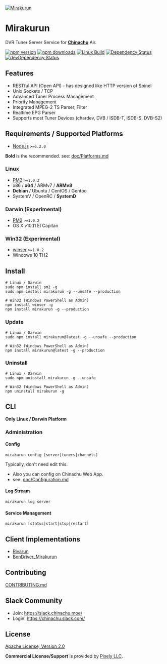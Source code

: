 [![Mirakurun](https://yabumi.cc/153eab7d76cd45beb272b916.svg)](https://github.com/kanreisa/Mirakurun)

# Mirakurun

DVR Tuner Server Service for **[Chinachu](https://chinachu.moe/)** Air.

[![npm version][npm-img]][npm-url]
[![npm downloads][downloads-image]][downloads-url]
[![Linux Build][travis-img]][travis-url]
[![Dependency Status][dep-img]][dep-url]
[![devDependency Status][devdep-img]][devdep-url]

## Features

* RESTful API (Open API) - has designed like HTTP version of Spinel
* Unix Sockets / TCP
* Advanced Tuner Process Management
* Priority Management
* Integrated MPEG-2 TS Parser, Filter
* Realtime EPG Parser
* Supports most Tuner Devices (chardev, DVB / ISDB-T, ISDB-S, DVB-S2)

## Requirements / Supported Platforms

* [Node.js](http://nodejs.org/) `>=6.2.0`

**Bold** is the recommended.
see: [doc/Platforms.md](doc/Platforms.md)

### **Linux**

* [PM2](http://pm2.keymetrics.io/) `>=1.0.2`
* x86 / **x64** / ARMv7 / **ARMv8**
* **Debian** / Ubuntu / CentOS / Gentoo
* SystemV / OpenRC / **SystemD**

### Darwin (Experimental)

* [PM2](http://pm2.keymetrics.io/) `>=1.0.2`
* OS X v10.11 El Capitan

### Win32 (Experimental)

* [winser](https://github.com/jfromaniello/winser) `>=1.0.2`
* Windows 10 TH2

## Install

```
# Linux / Darwin
sudo npm install pm2 -g
sudo npm install mirakurun -g --unsafe --production

# Win32 (Windows PowerShell as Admin)
npm install winser -g
npm install mirakurun -g --production
```

### Update

```
# Linux / Darwin
sudo npm install mirakurun@latest -g --unsafe --production

# Win32 (Windows PowerShell as Admin)
npm install mirakurun@latest -g --production
```

### Uninstall

```
# Linux / Darwin
sudo npm uninstall mirakurun -g --unsafe

# Win32 (Windows PowerShell as Admin)
npm uninstall mirakurun -g
```

## CLI

**Only Linux / Darwin Platform**

### Administration

#### Config

```
mirakurun config [server|tuners|channels]
```
Typically, don't need edit this.

* Also you can config on Chinachu Web App.
* see: [doc/Configuration.md](doc/Configuration.md)

#### Log Stream

```
mirakurun log server
```

#### Service Management

```
mirakurun [status|start|stop|restart]
```

## Client Implementations

* [Rivarun](https://github.com/kanreisa/Rivarun)
* [BonDriver_Mirakurun](https://github.com/h-mineta/BonDriver_Mirakurun)

## Contributing

[CONTRIBUTING.md](CONTRIBUTING.md)

## Slack Community

* Join: https://slack.chinachu.moe/
* Login: https://chinachu.slack.com/

## License

[Apache License, Version 2.0](LICENSE)

**Commercial License/Support** is provided by [Pixely LLC](https://pixely.jp/).

[npm-img]: https://img.shields.io/npm/v/mirakurun.svg
[npm-url]: https://npmjs.org/package/mirakurun
[downloads-image]: https://img.shields.io/npm/dm/mirakurun.svg?style=flat
[downloads-url]: https://npmjs.org/package/mirakurun
[travis-img]: https://img.shields.io/travis/kanreisa/Mirakurun.svg
[travis-url]: https://travis-ci.org/kanreisa/Mirakurun
[dep-img]: https://david-dm.org/kanreisa/Mirakurun.svg
[dep-url]: https://david-dm.org/kanreisa/Mirakurun
[devdep-img]: https://david-dm.org/kanreisa/Mirakurun/dev-status.svg
[devdep-url]: https://david-dm.org/kanreisa/Mirakurun#info=devDependencies
